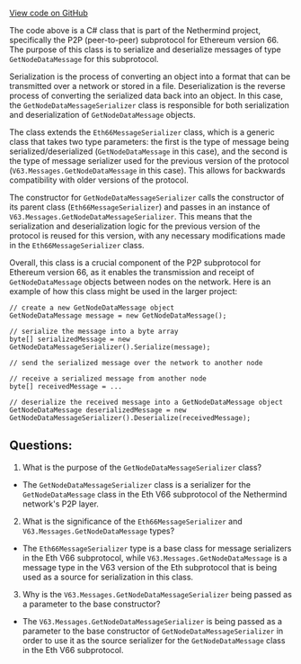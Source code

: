 [View code on GitHub](https://github.com/nethermindeth/nethermind/Nethermind.Network/P2P/Subprotocols/Eth/V66/Messages/GetNodeDataMessageSerializer.cs)

The code above is a C# class that is part of the Nethermind project, specifically the P2P (peer-to-peer) subprotocol for Ethereum version 66. The purpose of this class is to serialize and deserialize messages of type `GetNodeDataMessage` for this subprotocol. 

Serialization is the process of converting an object into a format that can be transmitted over a network or stored in a file. Deserialization is the reverse process of converting the serialized data back into an object. In this case, the `GetNodeDataMessageSerializer` class is responsible for both serialization and deserialization of `GetNodeDataMessage` objects.

The class extends the `Eth66MessageSerializer` class, which is a generic class that takes two type parameters: the first is the type of message being serialized/deserialized (`GetNodeDataMessage` in this case), and the second is the type of message serializer used for the previous version of the protocol (`V63.Messages.GetNodeDataMessage` in this case). This allows for backwards compatibility with older versions of the protocol.

The constructor for `GetNodeDataMessageSerializer` calls the constructor of its parent class (`Eth66MessageSerializer`) and passes in an instance of `V63.Messages.GetNodeDataMessageSerializer`. This means that the serialization and deserialization logic for the previous version of the protocol is reused for this version, with any necessary modifications made in the `Eth66MessageSerializer` class.

Overall, this class is a crucial component of the P2P subprotocol for Ethereum version 66, as it enables the transmission and receipt of `GetNodeDataMessage` objects between nodes on the network. Here is an example of how this class might be used in the larger project:

```
// create a new GetNodeDataMessage object
GetNodeDataMessage message = new GetNodeDataMessage();

// serialize the message into a byte array
byte[] serializedMessage = new GetNodeDataMessageSerializer().Serialize(message);

// send the serialized message over the network to another node

// receive a serialized message from another node
byte[] receivedMessage = ...

// deserialize the received message into a GetNodeDataMessage object
GetNodeDataMessage deserializedMessage = new GetNodeDataMessageSerializer().Deserialize(receivedMessage);
```
## Questions: 
 1. What is the purpose of the `GetNodeDataMessageSerializer` class?
- The `GetNodeDataMessageSerializer` class is a serializer for the `GetNodeDataMessage` class in the Eth V66 subprotocol of the Nethermind network's P2P layer.

2. What is the significance of the `Eth66MessageSerializer` and `V63.Messages.GetNodeDataMessage` types?
- The `Eth66MessageSerializer` type is a base class for message serializers in the Eth V66 subprotocol, while `V63.Messages.GetNodeDataMessage` is a message type in the V63 version of the Eth subprotocol that is being used as a source for serialization in this class.

3. Why is the `V63.Messages.GetNodeDataMessageSerializer` being passed as a parameter to the base constructor?
- The `V63.Messages.GetNodeDataMessageSerializer` is being passed as a parameter to the base constructor of `GetNodeDataMessageSerializer` in order to use it as the source serializer for the `GetNodeDataMessage` class in the Eth V66 subprotocol.